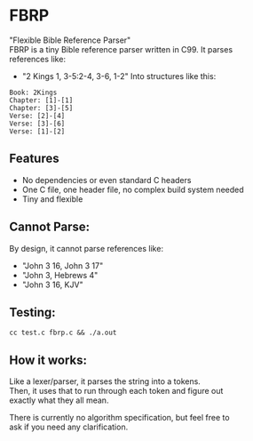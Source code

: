 # FBRP
"Flexible Bible Reference Parser"  
FBRP is a tiny Bible reference parser written in C99. It parses  
references like:
- "2 Kings 1, 3-5:2-4, 3-6, 1-2"
Into structures like this:
```
Book: 2Kings
Chapter: [1]-[1]
Chapter: [3]-[5]
Verse: [2]-[4]
Verse: [3]-[6]
Verse: [1]-[2]
```


## Features
* No dependencies or even standard C headers
* One C file, one header file, no complex build system needed
* Tiny and flexible

## Cannot Parse:
By design, it cannot parse references like:  
- "John 3 16, John 3 17"
- "John 3, Hebrews 4"
- "John 3 16, KJV"

## Testing:
`cc test.c fbrp.c && ./a.out`

## How it works:
Like a lexer/parser, it parses the string into a tokens.  
Then, it uses that to run through each token and figure out  
exactly what they all mean.  

There is currently no algorithm specification, but feel free to  
ask if you need any clarification.

